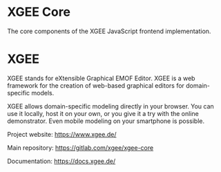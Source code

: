 # XGEE Core

The core components of the XGEE JavaScript frontend implementation.

# XGEE
XGEE stands for eXtensible Graphical EMOF Editor. XGEE is a web framework for the creation of web-based graphical editors for domain-specific models.

XGEE allows domain-specific modeling directly in your browser. You can use it locally, host it on your own, or you give it a try with the online demonstrator. Even mobile modeling on your smartphone is possible.

Project website: https://www.xgee.de/

Main repository: https://gitlab.com/xgee/xgee-core

Documentation: https://docs.xgee.de/
